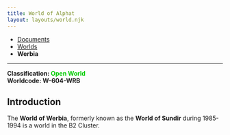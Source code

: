 ```yaml
---
title: World of Alphat
layout: layouts/world.njk
---
```

<nav class="breadcrumb">
    <ul>
        <li><a href="/docs">Documents</a></li>
        <li><a href="/docs/world">Worlds</a></li>
        <li><b>Werbia</b></li>
    </ul>
</nav>
<hr>

<div class="alert info">
<b>Classification: <span style="color:#0c0;">Open World</span></b><br>
<b>Worldcode: W-604-WRB</b>
</div>

## Introduction
The **World of Werbia**, formerly known as the **World of Sundir** during 1985-1994 is a world in the B2 Cluster.
